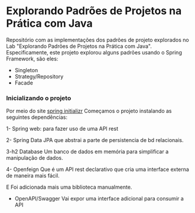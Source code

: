 # Explorando Padrões de Projetos na Prática com Java

Repositório com as implementações dos padrões de projeto explorados no Lab "Explorando Padrões de Projetos na Prática com Java". Especificamente, este projeto explorou alguns padrões usando o Spring Framework, são eles:
- Singleton
- Strategy/Repository
- Facade


### Inicializando o projeto
Por meio do site [spring initializr](https://start.spring.io/) Começamos o projeto instalando as seguintes dependências:

1- Spring web:  para fazer uso de uma API rest 

2- Spring Data JPA que abstrai a parte de persistencia de bd relacionais.

3-h2 Database Um banco de dados em memória para simplificar a manipulação de dados.

4- Openfeign Que é um API  rest declarativo que cria uma interface externa de maneira mais fácil.

E Foi adicionada mais uma biblioteca manualmente.
- OpenAPI/Swagger Vai expor uma interface adicional para consumir a API


  	
